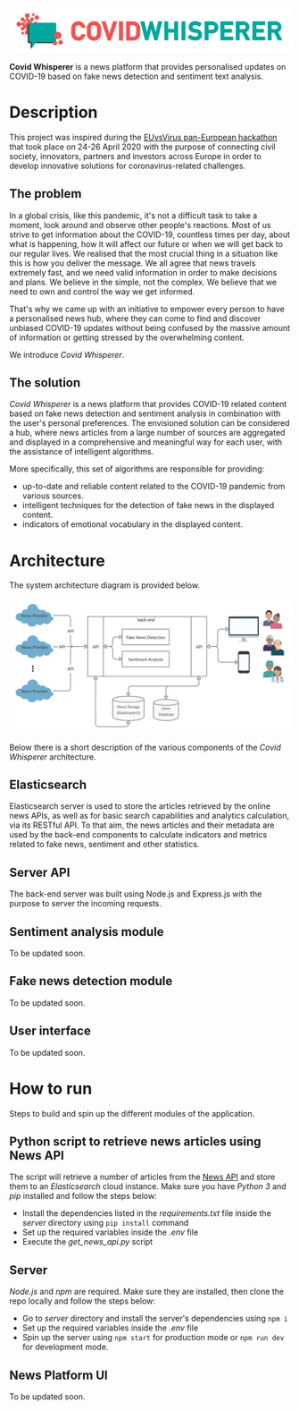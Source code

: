 ![alt text](https://github.com/johnantonn/covid-whisperer/blob/master/cwlogo-horizontal.png)

**Covid Whisperer** is a news platform that provides personalised updates on COVID-19 based on fake news detection and sentiment text analysis. 

# Description
This project was inspired during the [EUvsVirus pan-European hackathon](https://euvsvirus.org/) that took place on 24-26 April 2020 with the purpose of connecting civil society, innovators, partners and investors across Europe in order to develop innovative solutions for coronavirus-related challenges.

## The problem
In a global crisis, like this pandemic, it's not a difficult task to take a moment, look around and observe other people's reactions. Most of us strive to get information about the COVID-19, countless times per day, about what is happening, how it will affect our future or when we will get back to our regular lives. We realised that the most crucial thing in a situation like this is how you deliver the message. We all agree that news travels extremely fast, and we need valid information in order to make decisions and plans. We believe in the simple, not the complex. We believe that we need to own and control the way we get informed.

That's why we came up with an initiative to empower every person to have a personalised news hub, where they can come to find and discover unbiased COVID-19 updates without being confused by the massive amount of information or getting stressed by the overwhelming content.

We introduce *Covid Whisperer*.

## The solution
*Covid Whisperer* is a news platform that provides COVID-19 related content based on fake news detection and sentiment analysis in combination with the user's personal preferences. The envisioned solution can be considered a hub, where news articles from a large number of sources are aggregated and displayed in a comprehensive and meaningful way for each user, with the assistance of intelligent algorithms.

More specifically, this set of algorithms are responsible for providing:

- up-to-date and reliable content related to the COVID-19 pandemic from various sources.
- intelligent techniques for the detection of fake news in the displayed content.
- indicators of emotional vocabulary in the displayed content.

# Architecture
The system architecture diagram is provided below.

![alt text](https://github.com/johnantonn/covid-whisperer/blob/master/arcitecture.png)

Below there is a short description of the various components of the *Covid Whisperer* architecture.

## Elasticsearch
Elasticsearch server is used to store the articles retrieved by the online news APIs, as well as for basic search capabilities and analytics calculation, via its RESTful API. To that aim, the news articles and their metadata are used by the back-end components to calculate indicators and metrics related to fake news, sentiment and other statistics.

## Server API
The back-end server was built using Node.js and Express.js with the purpose to server the incoming requests.

## Sentiment analysis module
To be updated soon.

## Fake news detection module
To be updated soon.

## User interface
To be updated soon.

# How to run
Steps to build and spin up the different modules of the application.

## Python script to retrieve news articles using News API
The script will retrieve a number of articles from the [News API](https://newsapi.org/) and store them to an *Elasticsearch* cloud instance. Make sure you have *Python 3* and *pip* installed and follow the steps below:
 - Install the dependencies listed in the *requirements.txt* file inside the *server* directory using `pip install` command
 - Set up the required variables inside the *.env* file
 - Execute the *get_news_api.py* script

## Server
*Node.js* and *npm* are required. Make sure they are installed, then clone the repo locally and follow the steps below:
 - Go to *server* directory and install the server's dependencies using `npm i`
 - Set up the required variables inside the *.env* file
 - Spin up the server using `npm start` for production mode or `npm run dev` for development mode.

## News Platform UI
To be updated soon.
